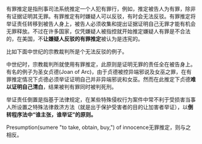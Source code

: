 有罪推定是指刑事司法系统推定一个人犯有罪行，例如，推定被告人为有罪，除非有证据证明其无罪。有罪推定有时嫌疑人可以反驳，有时会无法反驳。有罪推定将举证责任转移到被告人身上，被告人必须收集和提出证据证明自己无罪才能有机会无罪释放。不过在许多国家，仅凭嫌疑人被指控就开始推定嫌疑人有罪是不合法的，在美国，不**让嫌疑人反驳的有罪推定**被认为是违宪的。

比如下面中世纪的宗教裁判所是个无法反驳的例子。

中世纪时，宗教裁判所就使用有罪推定，此原则是证明无罪的责任全在被告身上。有名的例子为圣女贞德(Joan of Arc)，由于贞德被控异端邪说及女巫之罪，在有罪推定情况下贞德必须举证证明自己并非异端邪说和女巫。然而在此推定下贞德**难以证明自己清白**，结果被判有罪同时被判死刑。

举证责任倒置是指基于法律规定，在某些特殊侵权行为案件中常不利于受损害当事人所设置之特殊法律救济方法（就是出于保护受害者的目的让加害者举证），以**倒转程序法中“谁主张，谁举证”的原则。**

Presumption(sumere "to take, obtain, buy,") of innocence无罪推定，则与之相反。